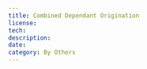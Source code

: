 ```yaml
---
title: Combined Dependant Origination
license: 
tech: 
description: 
date: 
category: By Others
---
```

	